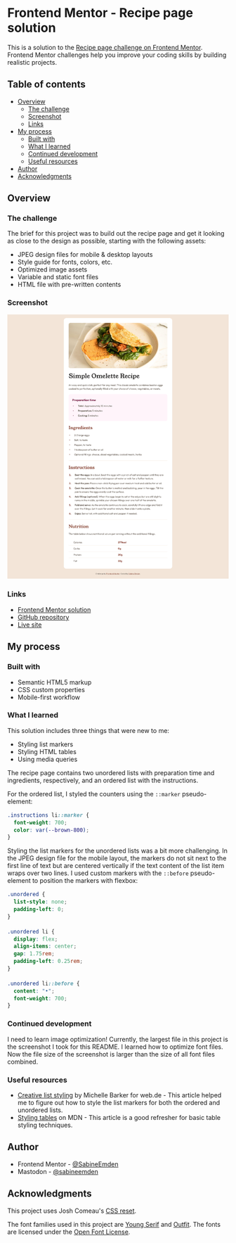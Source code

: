 # Frontend Mentor - Recipe page solution

This is a solution to the [Recipe page challenge on Frontend Mentor](https://www.frontendmentor.io/challenges/recipe-page-KiTsR8QQKm). Frontend Mentor challenges help you improve your coding skills by building realistic projects.

## Table of contents

- [Overview](#overview)
  - [The challenge](#the-challenge)
  - [Screenshot](#screenshot)
  - [Links](#links)
- [My process](#my-process)
  - [Built with](#built-with)
  - [What I learned](#what-i-learned)
  - [Continued development](#continued-development)
  - [Useful resources](#useful-resources)
- [Author](#author)
- [Acknowledgments](#acknowledgments)

## Overview

### The challenge

The brief for this project was to build out the recipe page and get it looking as close to the design as possible, starting with the following assets:

- JPEG design files for mobile & desktop layouts
- Style guide for fonts, colors, etc.
- Optimized image assets
- Variable and static font files
- HTML file with pre-written contents

### Screenshot

![](./screenshot.png)

### Links

- [Frontend Mentor solution](https://www.frontendmentor.io/solutions/recipe-page-with-custom-list-markers-XFV9gYFKZ_)
- [GitHub repository](https://github.com/SabineEmden/fm-recipe-page)
- [Live site](https://sabineemden.github.io/fm-recipe-page/)

## My process

### Built with

- Semantic HTML5 markup
- CSS custom properties
- Mobile-first workflow

### What I learned

This solution includes three things that were new to me:

- Styling list markers
- Styling HTML tables
- Using media queries

The recipe page contains two unordered lists with preparation time and ingredients, respectively, and an ordered list with the instructions.

For the ordered list, I styled the counters using the `::marker` pseudo-element:

```css
.instructions li::marker {
  font-weight: 700;
  color: var(--brown-800);
}
```

Styling the list markers for the unordered lists was a bit more challenging. In the JPEG design file for the mobile layout, the markers do not sit next to the first line of text but are centered vertically if the text content of the list item wraps over two lines. I used custom markers with the `::before` pseudo-element to position the markers with flexbox:

```css
.unordered {
  list-style: none;
  padding-left: 0;
}

.unordered li {
  display: flex;
  align-items: center;
  gap: 1.75rem;
  padding-left: 0.25rem;
}

.unordered li::before {
  content: "•";
  font-weight: 700;
}
```

### Continued development

I need to learn image optimization! Currently, the largest file in this project is the screenshot I took for this README. I learned how to optimize font files. Now the file size of the screenshot is larger than the size of all font files combined.

### Useful resources

- [Creative list styling](https://web.dev/articles/creative-list-styling) by Michelle Barker for web.de - This article helped me to figure out how to style the list markers for both the ordered and unordered lists.
- [Styling tables](https://developer.mozilla.org/en-US/docs/Learn/CSS/Building_blocks/Styling_tables) on MDN - This article is a good refresher for basic table styling techniques.

## Author

- Frontend Mentor - [@SabineEmden](https://www.frontendmentor.io/profile/SabineEmden)
- Mastodon - [@sabineemden](https://mastodon.online/@sabineemden)

## Acknowledgments

This project uses Josh Comeau's [CSS reset](https://www.joshwcomeau.com/css/custom-css-reset/).

The font families used in this project are [Young Serif](https://fonts.google.com/specimen/Young+Serif) and [Outfit](https://fonts.google.com/specimen/Outfit). The fonts are licensed under the [Open Font License](https://openfontlicense.org).
